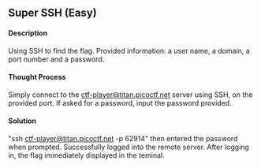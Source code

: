 ## Super SSH (Easy)
#### Description
Using SSH to find the flag. Provided information: a user name, a domain, a port number and a password.

#### Thought Process
Simply connect to the ctf-player@titan.picoctf.net server using SSH, on the provided port. If asked for a password, input the password provided.

#### Solution
"ssh ctf-player@titan.picoctf.net -p 62914"
then entered the password when prompted. Successfully logged into the remote server. After logging in, the flag immediately displayed in the teminal.
